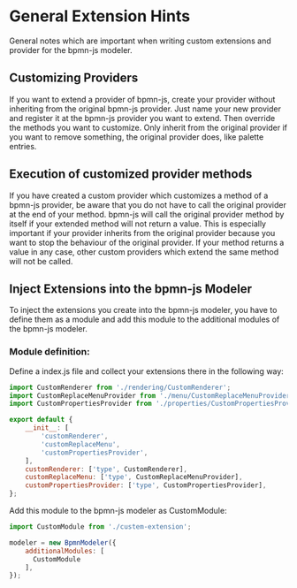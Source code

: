 # General Extension Hints
General notes which are important when writing custom extensions and provider for the bpmn-js modeler.

## Customizing Providers
If you want to extend a provider of bpmn-js, create your provider without inheriting from the original bpmn-js provider. 
Just name your new provider and register it at the bpmn-js provider you want to extend. Then override the methods you 
want to customize. Only inherit from the original provider if you want to remove something, the original provider does, like palette entries.

## Execution of customized provider methods
If you have created a custom provider which customizes a method of a bpmn-js provider, be aware that you do not have to 
call the original provider at the end of your method. bpmn-js will call the original provider method by itself if your 
extended method will not return a value. This is especially important if your provider inherits from the original provider 
because you want to stop the behaviour of the original provider. If your method returns a value in any case, other 
custom providers which extend the same method will not be called.

## Inject Extensions into the bpmn-js Modeler
To inject the extensions you create into the bpmn-js modeler, you have to define them as a module and add this module to the
additional modules of the bpmn-js modeler. 

### Module definition:
Define a index.js file and collect your extensions there in the following way:
````javascript
import CustomRenderer from './rendering/CustomRenderer';
import CustomReplaceMenuProvider from './menu/CustomReplaceMenuProvider';
import CustomPropertiesProvider from './properties/CustomPropertiesProvider';

export default {
    __init__: [
        'customRenderer',
        'customReplaceMenu',
        'customPropertiesProvider',
    ],
    customRenderer: ['type', CustomRenderer],
    customReplaceMenu: ['type', CustomReplaceMenuProvider],
    customPropertiesProvider: ['type', CustomPropertiesProvider],
};
````

Add this module to the bpmn-js modeler as CustomModule:
````javascript
import CustomModule from './custem-extension';

modeler = new BpmnModeler({
    additionalModules: [
      CustomModule  
    ],
});
````